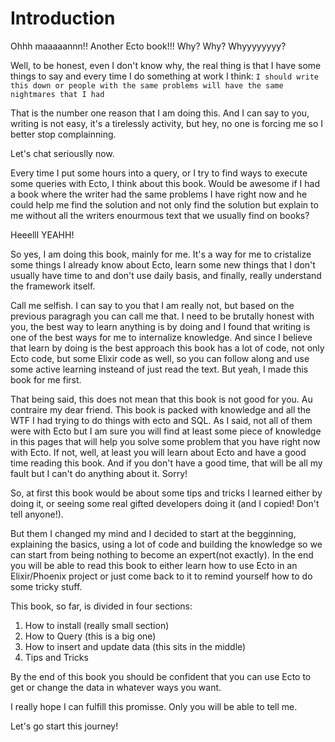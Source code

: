 # Introduction

Ohhh maaaaannn!! Another Ecto book!!! Why? Why? Whyyyyyyyy?

Well, to be honest, even I don't know why, the real thing is that I have some things to say and every time I do something
at work I think: `I should write this down or people with the same problems will have the same nightmares that I had`

That is the number one reason that I am doing this. And I can say to you, writing is not easy, it's a tirelessly activity,
but hey, no one is forcing me so I better stop complainning.

Let's chat seriouslly now.

Every time I put some hours into a query, or I try to find ways to execute some queries with Ecto, I think about this book. 
Would be awesome if I had a book where the writer had the same problems I have right now and he could help me find the solution
and not only find the solution but explain to me without all the writers enourmous text that we usually find on books?

Heeelll YEAHH!

So yes, I am doing this book, mainly for me. It's a way for me to cristalize some things I already know about Ecto, learn 
some new things that I don't usually have time to and don't use daily basis, and finally, really understand the framework itself.

Call me selfish. I can say to you that I am really not, but based on the previous paragragh you can call me that. I need to 
be brutally honest with you, the best way to learn anything is by doing and I found that writing is one of the best ways for me 
to internalize knowledge. And since I believe that learn by doing is the best approach this book has a lot of code, not only
Ecto code, but some Elixir code as well, so you can follow along and use some active learning insteand of just read the text.
But yeah, I made this book for me first.

That being said, this does not mean that this book is not good for you. Au contraire my dear friend. This book is packed with
knowledge and all the WTF I had trying to do things with ecto and SQL. As I said, not all of them were with Ecto but I am sure 
you will find at least some piece of knowledge in this pages that will help you solve some problem that you have right now with Ecto. 
If not, well, at least you will learn about Ecto and have a good time reading this book. And if you don't have a good time, 
that will be all my fault but I can't do anything about it. Sorry!

So, at first this book would be about some tips and tricks I learned either by doing it, or seeing some real gifted developers 
doing it (and I copied! Don't tell anyone!). 

But them I changed my mind and I decided to start at the begginning, explaining the basics, using a lot of code and building the 
knowledge so we can start from being nothing to become an expert(not exactly). In the end you will be able to read this book to 
either learn how to use Ecto in an Elixir/Phoenix project or just come back to it to remind yourself how to do some tricky stuff.

This book, so far, is divided in four sections:
1. How to install (really small section)
2. How to Query (this is a big one)
3. How to insert and update data (this sits in the middle)
4. Tips and Tricks

By the end of this book you should be confident that you can use Ecto to get or change the data in whatever ways you want. 

I really hope I can fulfill this promisse. Only you will be able to tell me. 

Let's go start this journey!

